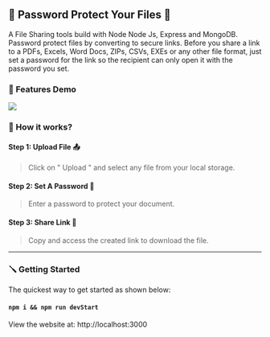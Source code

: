 ## 🔐 Password Protect Your Files 📁
A File Sharing tools build with Node Node Js, Express and MongoDB. Password protect files by converting to secure links. Before you share a link to a PDFs, Excels, Word Docs, ZIPs, CSVs, EXEs or any other file format, just set a password for the link so the recipient can only open it with the password you set.

### 📢 Features Demo

![](public/img/demo.gif)


### 🔎 How it works?

#### Step 1: Upload File 📤
> Click on " Upload " and select any file from your local storage.

#### Step 2: Set A Password 🔐
> Enter a password to protect your document.

#### Step 3: Share Link 🔗
> Copy and access the created link to download the file.

---

### 🪛 Getting Started

The quickest way to get started as shown below:

#### `npm i && npm run devStart`

View the website at: http://localhost:3000
